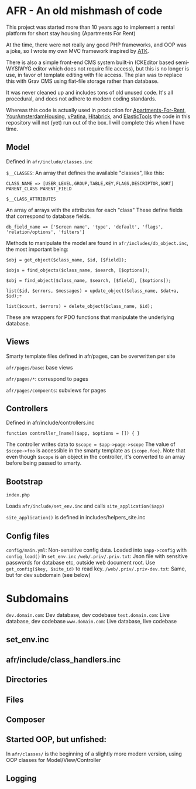 # AFR - An old mishmash of code

This project was started more than 10 years ago to implement a rental platform for short stay housing
(Apartments For Rent)

At the time, there were not really any good PHP frameworks, and OOP was a joke, so I wrote my own MVC 
framework inspired by 	[ATK](https://github.com/atkphpframework/atk).  

There is also a simple front-end CMS system built-in (CKEditor based semi-WYSIWYG editor which does not require file access),
but this is no longer is use, in favor of template editing with file access. The plan was to replace this with Grav CMS using flat-file
storage rather than database.

It was never cleaned up and includes tons of old unused code. It's all procedural, and does not adhere 
to modern coding standards. 

Whereas this code is actually used in production for [Apartments-For-Rent](https://www.apartments-for-rent.com), [YourAmsterdamHousing](https://www.youramsterdamhousing.com), [vPatina](https://www.vpatina.com), [Hitabrick](https://www.hitabrick.com), and [ElasticTools](https://elastictools.io) the code in this repository will not (yet) run out of the box. I will complete this when I have time.

## Model
Defined in `afr/include/classes.inc`

`$__CLASSES`: An array that defines the available "classes", like this:

`CLASS_NAME => [USER_LEVEL,GROUP,TABLE,KEY,FLAGS,DESCRIPTOR,SORT] PARENT_CLASS PARENT_FIELD`

`$__CLASS_ATTRIBUTES`

An array of arrays with the attributes for each "class" These define fields that correspond to database fields.

`db_field_name => ['Screen name', 'type', 'default', 'flags', 'relation/options', 'filters']`

Methods to manipulate the model are found in `afr/includes/db_object.inc`, the most important being:

`$obj = get_object($class_name, $id, [$field]);`

`$objs = find_objects($class_name, $search, [$options]);`

`$obj = find_object($class_name, $search, [$field],
 [$options]);`
 
`list($id, $errors, $messages) = update_object($class_name,
 $dat÷a, $id);÷`
 
`list($count, $errors) = delete_object($class_name, $id);`


These are wrappers for PDO functions that manipulate the underlying database. 


## Views
Smarty template files defined in afr/pages, can be overwritten per site

`afr/pages/base`: base views

`afr/pages/*`: correspond to pages

`afr/pages/compoents`: subviews for pages

## Controllers
Defined in afr/include/controllers.inc

`function controller_[name]($app, $options = []) {
}`

The controller writes data to `$scope = $app->page->scope`
The value of `$scope->foo` is accessible in the smarty template as `{scope.foo}`. Note that even though 
`$scope` is an object in the controller, it's converted to an array before being passed to smarty.

## Bootstrap
`index.php`

Loads `afr/include/set_env.inc` and calls `site_application($app)`

`site_application()` is defined in includes/helpers_site.inc

## Config files
`config/main.yml`: Non-sensitive config data. Loaded into `$app->config` with `config_load()` in `set_env.inc`
`/web/.priv/.priv.txt`: Json file with sensitive passwords for database etc, outside web document root. 
Use `get_config($key, $site_id)` to read key.
`/web/.priv/.priv-dev.txt`: Same, but for dev subdomain (see below)

# Subdomains
`dev.domain.com`:   Dev database, dev codebase
`test.domain.com`:  Live database, dev codebase
`www.domain.com`:   Live database, live codebase


## set_env.inc

## afr/include/class_handlers.inc

## Directories

## Files

## Composer

## Started OOP, but unfished:
In `afr/classes/` is the beginning of a slightly more modern version, using OOP classes for Model/View/Controller

## Logging

